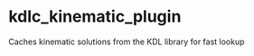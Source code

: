 kdlc_kinematic_plugin
=====================

Caches kinematic solutions from the KDL library for fast lookup
